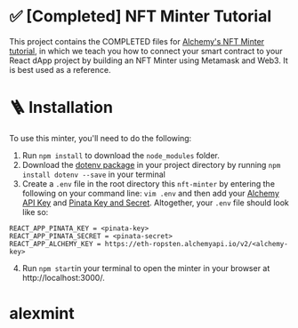 # ✅ [Completed] NFT Minter Tutorial

This project contains the COMPLETED files for [Alchemy's NFT Minter tutorial](https://docs.alchemyapi.io/alchemy/tutorials/nft-minter), in which we teach you how to connect your smart contract to your React dApp project by building an NFT Minter using Metamask and Web3. It is best used as a reference.

# 🪜 Installation
To use this minter, you'll need to do the following:

1. Run `npm install` to download the `node_modules` folder.
2. Download the [dotenv package](https://www.npmjs.com/package/dotenv) in your project directory by running `npm install dotenv --save` in your terminal
3. Create a `.env` file in the root directory this `nft-minter` by entering the following on your command line: `vim .env` and then add your [Alchemy API Key](https://docs.alchemyapi.io/alchemy/tutorials/nft-minter#create-your-alchemy-api-key) and [Pinata Key and Secret](https://pinata.cloud/keys). Altogether, your `.env` file should look like so:

```
REACT_APP_PINATA_KEY = <pinata-key>
REACT_APP_PINATA_SECRET = <pinata-secret>
REACT_APP_ALCHEMY_KEY = https://eth-ropsten.alchemyapi.io/v2/<alchemy-key>
```
4. Run `npm start`in your terminal to open the minter in your browser at http://localhost:3000/.
# alexmint
